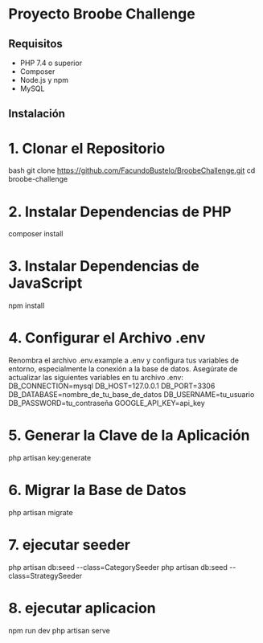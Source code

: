 # Proyecto Broobe Challenge

## Requisitos

- PHP 7.4 o superior
- Composer
- Node.js y npm
- MySQL

## Instalación

# 1. Clonar el Repositorio

bash
git clone https://github.com/FacundoBustelo/BroobeChallenge.git
cd broobe-challenge

# 2. Instalar Dependencias de PHP

composer install

# 3. Instalar Dependencias de JavaScript
npm install
# 4. Configurar el Archivo .env
Renombra el archivo .env.example a .env y configura tus variables de entorno, especialmente la conexión a la base de datos.
Asegúrate de actualizar las siguientes variables en tu archivo .env:
DB_CONNECTION=mysql
DB_HOST=127.0.0.1
DB_PORT=3306
DB_DATABASE=nombre_de_tu_base_de_datos
DB_USERNAME=tu_usuario
DB_PASSWORD=tu_contraseña
GOOGLE_API_KEY=api_key

# 5. Generar la Clave de la Aplicación
php artisan key:generate
# 6. Migrar la Base de Datos
php artisan migrate
# 7. ejecutar seeder
php artisan db:seed --class=CategorySeeder
php artisan db:seed --class=StrategySeeder
# 8. ejecutar aplicacion
npm run dev
php artisan serve
